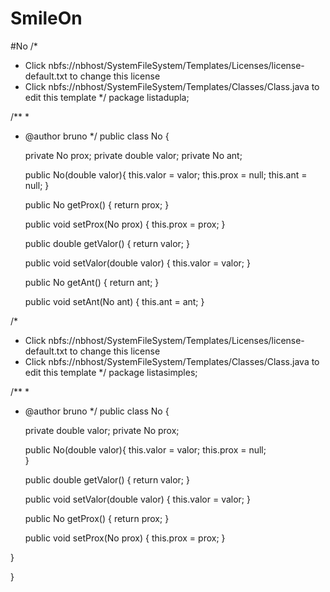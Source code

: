# SmileOn

#No 
/*
 * Click nbfs://nbhost/SystemFileSystem/Templates/Licenses/license-default.txt to change this license
 * Click nbfs://nbhost/SystemFileSystem/Templates/Classes/Class.java to edit this template
 */
package listadupla;

/**
 *
 * @author bruno
 */
public class No {
    
    private No prox;
    private double valor;
    private No ant;
    
    public No(double valor){
        this.valor = valor;
        this.prox = null;
        this.ant = null;
    }

    public No getProx() {
        return prox;
    }

    public void setProx(No prox) {
        this.prox = prox;
    }

    public double getValor() {
        return valor;
    }

    public void setValor(double valor) {
        this.valor = valor;
    }

    public No getAnt() {
        return ant;
    }

    public void setAnt(No ant) {
        this.ant = ant;
    }
    
    
    


/*
 * Click nbfs://nbhost/SystemFileSystem/Templates/Licenses/license-default.txt to change this license
 * Click nbfs://nbhost/SystemFileSystem/Templates/Classes/Class.java to edit this template
 */
package listasimples;

/**
 *
 * @author bruno
 */
public class No {
    
    private double valor;
    private No prox;
    
    public No(double valor){
        this.valor = valor;
        this.prox = null;        
    }

    public double getValor() {
        return valor;
    }

    public void setValor(double valor) {
        this.valor = valor;
    }

    public No getProx() {
        return prox;
    }

    public void setProx(No prox) {
        this.prox = prox;
    }
    
    
    
    
}

    
}

